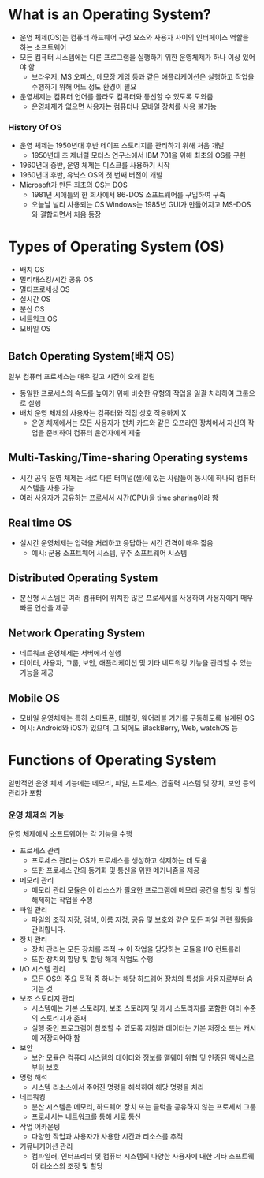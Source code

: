 # What is an Operating System?
+ 운영 체제(OS)는 컴퓨터 하드웨어 구성 요소와 사용자 사이의 인터페이스 역할을 하는 소프트웨어
+ 모든 컴퓨터 시스템에는 다른 프로그램을 실행하기 위한 운영체제가 하나 이상 있어야 함
  + 브라우저, MS 오피스, 메모장 게임 등과 같은 애플리케이션은 실행하고 작업을 수행하기 위해 어느 정도 환경이 필요
+ 운영체제는 컴퓨터 언어를 몰라도 컴퓨터와 통신할 수 있도록 도와줌
  + 운영체제가 없으면 사용자는 컴퓨터나 모바일 장치를 사용 불가능
### History Of OS
+ 운영 체제는 1950년대 후반 테이프 스토리지를 관리하기 위해 처음 개발
  + 1950년대 초 제너럴 모터스 연구소에서 IBM 701을 위해 최초의 OS를 구현
+ 1960년대 중반, 운영 체제는 디스크를 사용하기 시작
+ 1960년대 후반, 유닉스 OS의 첫 번째 버전이 개발
+ Microsoft가 만든 최초의 OS는 DOS
  + 1981년 시애틀의 한 회사에서 86-DOS 소프트웨어를 구입하여 구축
  + 오늘날 널리 사용되는 OS Windows는 1985년 GUI가 만들어지고 MS-DOS와 결합되면서 처음 등장
# Types of Operating System (OS)
+ 배치 OS
+ 멀티태스킹/시간 공유 OS
+ 멀티프로세싱 OS
+ 실시간 OS
+ 분산 OS
+ 네트워크 OS
+ 모바일 OS
## Batch Operating System(배치 OS)
일부 컴퓨터 프로세스는 매우 길고 시간이 오래 걸림
+ 동일한 프로세스의 속도를 높이기 위해 비슷한 유형의 작업을 일괄 처리하여 그룹으로 실행
+ 배치 운영 체제의 사용자는 컴퓨터와 직접 상호 작용하지 X
  + 운영 체제에서는 모든 사용자가 펀치 카드와 같은 오프라인 장치에서 자신의 작업을 준비하여 컴퓨터 운영자에게 제출
## Multi-Tasking/Time-sharing Operating systems
+ 시간 공유 운영 체제는 서로 다른 터미널(셸)에 있는 사람들이 동시에 하나의 컴퓨터 시스템을 사용 가능
+ 여러 사용자가 공유하는 프로세서 시간(CPU)을 time sharing이라 함
## Real time OS
+ 실시간 운영체제는 입력을 처리하고 응답하는 시간 간격이 매우 짧음
  + 예시: 군용 소프트웨어 시스템, 우주 소프트웨어 시스템
## Distributed Operating System
+ 분산형 시스템은 여러 컴퓨터에 위치한 많은 프로세서를 사용하여 사용자에게 매우 빠른 연산을 제공
## Network Operating System
+ 네트워크 운영체제는 서버에서 실행
+ 데이터, 사용자, 그룹, 보안, 애플리케이션 및 기타 네트워킹 기능을 관리할 수 있는 기능을 제공
## Mobile OS
+ 모바일 운영체제는 특히 스마트폰, 태블릿, 웨어러블 기기를 구동하도록 설계된 OS
+ 예시: Android와 iOS가 있으며, 그 외에도 BlackBerry, Web, watchOS 등
# Functions of Operating System
일반적인 운영 체제 기능에는 메모리, 파일, 프로세스, 입출력 시스템 및 장치, 보안 등의 관리가 포함
### 운영 체제의 기능
운영 체제에서 소프트웨어는 각 기능을 수행
+ 프로세스 관리 
  + 프로세스 관리는 OS가 프로세스를 생성하고 삭제하는 데 도움
  + 또한 프로세스 간의 동기화 및 통신을 위한 메커니즘을 제공
+ 메모리 관리
  + 메모리 관리 모듈은 이 리소스가 필요한 프로그램에 메모리 공간을 할당 및 할당 해제하는 작업을 수행
+ 파일 관리
  + 파일의 조직 저장, 검색, 이름 지정, 공유 및 보호와 같은 모든 파일 관련 활동을 관리합니다.
+ 장치 관리
  + 장치 관리는 모든 장치를 추적 → 이 작업을 담당하는 모듈을 I/O 컨트롤러
  + 또한 장치의 할당 및 할당 해제 작업도 수행
+ I/O 시스템 관리
  + 모든 OS의 주요 목적 중 하나는 해당 하드웨어 장치의 특성을 사용자로부터 숨기는 것
+ 보조 스토리지 관리
  + 시스템에는 기본 스토리지, 보조 스토리지 및 캐시 스토리지를 포함한 여러 수준의 스토리지가 존재
  + 실행 중인 프로그램이 참조할 수 있도록 지침과 데이터는 기본 저장소 또는 캐시에 저장되어야 함
+ 보안
  + 보안 모듈은 컴퓨터 시스템의 데이터와 정보를 맬웨어 위협 및 인증된 액세스로부터 보호
+ 명령 해석
  + 시스템 리소스에서 주어진 명령을 해석하여 해당 명령을 처리
+ 네트워킹
  + 분산 시스템은 메모리, 하드웨어 장치 또는 클럭을 공유하지 않는 프로세서 그룹
  + 프로세서는 네트워크를 통해 서로 통신
+ 작업 어카운팅
  + 다양한 작업과 사용자가 사용한 시간과 리소스를 추적
+ 커뮤니케이션 관리
  + 컴파일러, 인터프리터 및 컴퓨터 시스템의 다양한 사용자에 대한 기타 소프트웨어 리소스의 조정 및 할당